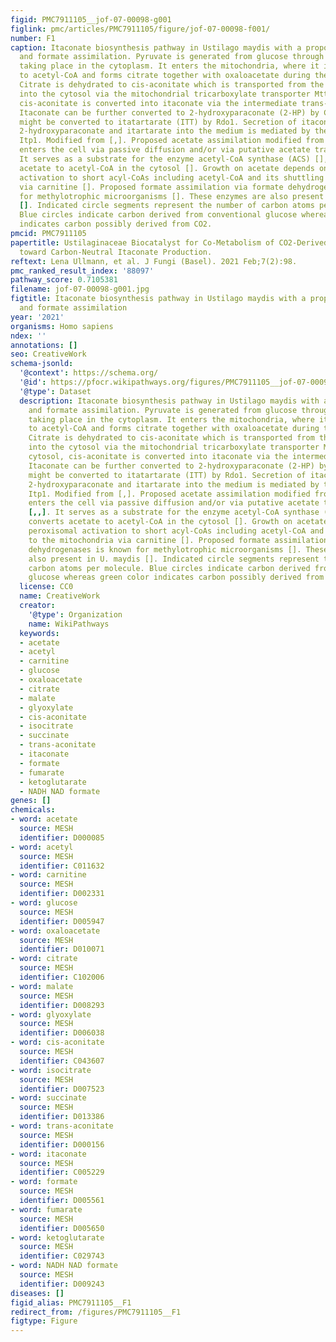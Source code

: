 ```yaml
---
figid: PMC7911105__jof-07-00098-g001
figlink: pmc/articles/PMC7911105/figure/jof-07-00098-f001/
number: F1
caption: Itaconate biosynthesis pathway in Ustilago maydis with a proposed acetate
  and formate assimilation. Pyruvate is generated from glucose through glycolysis
  taking place in the cytoplasm. It enters the mitochondria, where it is converted
  to acetyl-CoA and forms citrate together with oxaloacetate during the TCA cycle.
  Citrate is dehydrated to cis-aconitate which is transported from the mitochondria
  into the cytosol via the mitochondrial tricarboxylate transporter Mtt1. In the cytosol,
  cis-aconitate is converted into itaconate via the intermediate trans-aconitate.
  Itaconate can be further converted to 2-hydroxyparaconate (2-HP) by Cyp3. 2-hydroxyparaconate
  might be converted to itatartarate (ITT) by Rdo1. Secretion of itaconate and possibly
  2-hydroxyparaconate and itartarate into the medium is mediated by the major facilitator
  Itp1. Modified from [,]. Proposed acetate assimilation modified from [,]. Acetate
  enters the cell via passive diffusion and/or via putative acetate transporters [,,].
  It serves as a substrate for the enzyme acetyl-CoA synthase (ACS) [], which converts
  acetate to acetyl-CoA in the cytosol []. Growth on acetate depends on peroxisomal
  activation to short acyl-CoAs including acetyl-CoA and its shuttling to the mitochondria
  via carnitine []. Proposed formate assimilation via formate dehydrogenases is known
  for methylotrophic microorganisms []. These enzymes are also present in U. maydis
  []. Indicated circle segments represent the number of carbon atoms per molecule.
  Blue circles indicate carbon derived from conventional glucose whereas green color
  indicates carbon possibly derived from CO2.
pmcid: PMC7911105
papertitle: Ustilaginaceae Biocatalyst for Co-Metabolism of CO2-Derived Substrates
  toward Carbon-Neutral Itaconate Production.
reftext: Lena Ullmann, et al. J Fungi (Basel). 2021 Feb;7(2):98.
pmc_ranked_result_index: '88097'
pathway_score: 0.7105381
filename: jof-07-00098-g001.jpg
figtitle: Itaconate biosynthesis pathway in Ustilago maydis with a proposed acetate
  and formate assimilation
year: '2021'
organisms: Homo sapiens
ndex: ''
annotations: []
seo: CreativeWork
schema-jsonld:
  '@context': https://schema.org/
  '@id': https://pfocr.wikipathways.org/figures/PMC7911105__jof-07-00098-g001.html
  '@type': Dataset
  description: Itaconate biosynthesis pathway in Ustilago maydis with a proposed acetate
    and formate assimilation. Pyruvate is generated from glucose through glycolysis
    taking place in the cytoplasm. It enters the mitochondria, where it is converted
    to acetyl-CoA and forms citrate together with oxaloacetate during the TCA cycle.
    Citrate is dehydrated to cis-aconitate which is transported from the mitochondria
    into the cytosol via the mitochondrial tricarboxylate transporter Mtt1. In the
    cytosol, cis-aconitate is converted into itaconate via the intermediate trans-aconitate.
    Itaconate can be further converted to 2-hydroxyparaconate (2-HP) by Cyp3. 2-hydroxyparaconate
    might be converted to itatartarate (ITT) by Rdo1. Secretion of itaconate and possibly
    2-hydroxyparaconate and itartarate into the medium is mediated by the major facilitator
    Itp1. Modified from [,]. Proposed acetate assimilation modified from [,]. Acetate
    enters the cell via passive diffusion and/or via putative acetate transporters
    [,,]. It serves as a substrate for the enzyme acetyl-CoA synthase (ACS) [], which
    converts acetate to acetyl-CoA in the cytosol []. Growth on acetate depends on
    peroxisomal activation to short acyl-CoAs including acetyl-CoA and its shuttling
    to the mitochondria via carnitine []. Proposed formate assimilation via formate
    dehydrogenases is known for methylotrophic microorganisms []. These enzymes are
    also present in U. maydis []. Indicated circle segments represent the number of
    carbon atoms per molecule. Blue circles indicate carbon derived from conventional
    glucose whereas green color indicates carbon possibly derived from CO2.
  license: CC0
  name: CreativeWork
  creator:
    '@type': Organization
    name: WikiPathways
  keywords:
  - acetate
  - acetyl
  - carnitine
  - glucose
  - oxaloacetate
  - citrate
  - malate
  - glyoxylate
  - cis-aconitate
  - isocitrate
  - succinate
  - trans-aconitate
  - itaconate
  - formate
  - fumarate
  - ketoglutarate
  - NADH NAD formate
genes: []
chemicals:
- word: acetate
  source: MESH
  identifier: D000085
- word: acetyl
  source: MESH
  identifier: C011632
- word: carnitine
  source: MESH
  identifier: D002331
- word: glucose
  source: MESH
  identifier: D005947
- word: oxaloacetate
  source: MESH
  identifier: D010071
- word: citrate
  source: MESH
  identifier: C102006
- word: malate
  source: MESH
  identifier: D008293
- word: glyoxylate
  source: MESH
  identifier: D006038
- word: cis-aconitate
  source: MESH
  identifier: C043607
- word: isocitrate
  source: MESH
  identifier: D007523
- word: succinate
  source: MESH
  identifier: D013386
- word: trans-aconitate
  source: MESH
  identifier: D000156
- word: itaconate
  source: MESH
  identifier: C005229
- word: formate
  source: MESH
  identifier: D005561
- word: fumarate
  source: MESH
  identifier: D005650
- word: ketoglutarate
  source: MESH
  identifier: C029743
- word: NADH NAD formate
  source: MESH
  identifier: D009243
diseases: []
figid_alias: PMC7911105__F1
redirect_from: /figures/PMC7911105__F1
figtype: Figure
---
```

